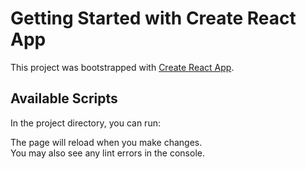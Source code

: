 # Getting Started with Create React App

This project was bootstrapped with [Create React App](https://github.com/facebook/create-react-app).

## Available Scripts

In the project directory, you can run:



The page will reload when you make changes.\
You may also see any lint errors in the console.


